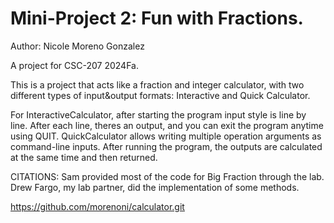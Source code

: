 # Mini-Project 2: Fun with Fractions.

Author: Nicole Moreno Gonzalez

A project for CSC-207 2024Fa.

This is a project that acts like a fraction and integer calculator, with two different types of input&output formats: Interactive and Quick Calculator.

For InteractiveCalculator, after starting the program input style is line by line. After each line, theres an output, and you can exit the program anytime using QUIT. QuickCalculator allows writing multiple operation arguments as command-line inputs. After running the program, the outputs are calculated at the same time and then returned. 


CITATIONS:
Sam provided most of the code for Big Fraction through the lab.
Drew Fargo, my lab partner, did the implementation of some methods.

https://github.com/morenoni/calculator.git
